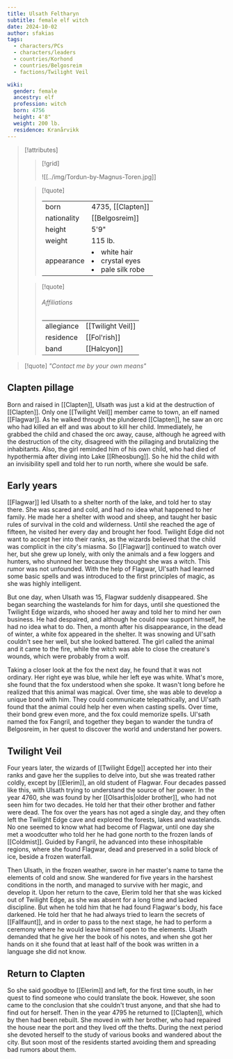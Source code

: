 ```yaml
---
title: Ulsath Feltharyn
subtitle: female elf witch
date: 2024-10-02
author: sfakias
tags:
  - characters/PCs
  - characters/leaders
  - countries/Korhond
  - countries/Belgosreim
  - factions/Twilight Veil

wiki:
  gender: female
  ancestry: elf
  profession: witch
  born: 4756
  height: 4'8"
  weight: 200 lb.
  residence: Kranårvikk
---
```

> [!attributes] 
> > [!grid]
> >
> > ![[../img/Tordun-by-Magnus-Toren.jpg]]
> 
> > [!quote]
> >
> > | | |
> > | --- | --- |
> > | born | 4735, [[Clapten]] |
> > | nationality | [[Belgosreim]] |
> > | height | 5'9" |
> > | weight | 115 lb. |
> > | appearance | <li>white hair</li><li>crystal eyes</li><li>pale silk robe</li> |
>
> > [!quote]
> > 
> > ###### Affiliations
> > | | |
> > | --- | --- |
> > | allegiance | [[Twilight Veil]] |
> > | residence | [[Fol'rish]] |
> > | band | [[Halcyon]] |

> [!quote] 
> _"Contact me by your own means"_

## Clapten pillage

Born and raised in [[Clapten]], Ulsath was just a kid at the destruction of [[Clapten]]. Only one [[Twilight Veil]] member came to town, an elf named [[Flagwar]]. As he walked through the plundered [[Clapten]], he saw an orc who had killed an elf and was about to kill her child. Immediately, he grabbed the child and chased the orc away, cause, although he agreed with the destruction of the city, disagreed with the pillaging and brutalizing the inhabitants. Also, the girl reminded him of his own child, who had died of hypothermia after diving into Lake [[Rheosbung]]. So he hid the child with an invisibility spell and told her to run north, where she would be safe.

## Early years

[[Flagwar]] led Ulsath to a shelter north of the lake, and told her to stay there. She was scared and cold, and had no idea what happened to her family. He made her a shelter with wood and sheep, and taught her basic rules of survival in the cold and wilderness. Until she reached the age of fifteen, he visited her every day and brought her food. Twilight Edge did not want to accept her into their ranks, as the wizards believed that the child was complicit in the city's miasma. So [[Flagwar]] continued to watch over her, but she grew up lonely, with only the animals and a few loggers and hunters, who shunned her because they thought she was a witch. This rumor was not unfounded. With the help of Flagwar, Ul'sath had learned some basic spells and was introduced to the first principles of magic, as she was highly intelligent.

But one day, when Ulsath was 15, Flagwar suddenly disappeared. She began searching the wastelands for him for days, until she questioned the Twilight Edge wizards, who shooed her away and told her to mind her own business. He had despaired, and although he could now support himself, he had no idea what to do. Then, a month after his disappearance, in the dead of winter, a white fox appeared in the shelter. It was snowing and Ul'sath couldn't see her well, but she looked battered. The girl called the animal and it came to the fire, while the witch was able to close the creature's wounds, which were probably from a wolf.

Taking a closer look at the fox the next day, he found that it was not ordinary. Her right eye was blue, while her left eye was white. What's more, she found that the fox understood when she spoke. It wasn't long before he realized that this animal was magical. Over time, she was able to develop a unique bond with him. They could communicate telepathically, and Ul'sath found that the animal could help her even when casting spells. Over time, their bond grew even more, and the fox could memorize spells. Ul'sath named the fox Fangril, and together they began to wander the tundra of Belgosreim, in her quest to discover the world and understand her powers.

## Twilight Veil

Four years later, the wizards of [[Twilight Edge]] accepted her into their ranks and gave her the supplies to delve into, but she was treated rather coldly, except by [[Elerim]], an old student of Flagwar. Four decades passed like this, with Ulsath trying to understand the source of her power. In the year 4760, she was found by her [[Olsarthis|older brother]], who had not seen him for two decades. He told her that their other brother and father were dead. The fox over the years has not aged a single day, and they often left the Twilight Edge cave and explored the forests, lakes and wastelands. No one seemed to know what had become of Flagwar, until one day she met a woodcutter who told her he had gone north to the frozen lands of [[Coldmist]]. Guided by Fangril, he advanced into these inhospitable regions, where she found Flagwar, dead and preserved in a solid block of ice, beside a frozen waterfall.

Then Ulsath, in the frozen weather, swore in her master's name to tame the elements of cold and snow. She wandered for five years in the harshest conditions in the north, and managed to survive with her magic, and develop it. Upon her return to the cave, Elerim told her that she was kicked out of Twilight Edge, as she was absent for a long time and lacked discipline. But when he told him that he had found Flagwar's body, his face darkened. He told her that he had always tried to learn the secrets of [[Fallfaunt]], and in order to pass to the next stage, he had to perform a ceremony where he would leave himself open to the elements. Ulsath demanded that he give her the book of his notes, and when she got her hands on it she found that at least half of the book was written in a language she did not know.

## Return to Clapten

So she said goodbye to [[Elerim]] and left, for the first time south, in her quest to find someone who could translate the book. However, she soon came to the conclusion that she couldn't trust anyone, and that she had to find out for herself. Then in the year 4795 he returned to [[Clapten]], which by then had been rebuilt. She moved in with her brother, who had repaired the house near the port and they lived off the thefts. During the next period she devoted herself to the study of various books and wandered about the city. But soon most of the residents started avoiding them and spreading bad rumors about them.